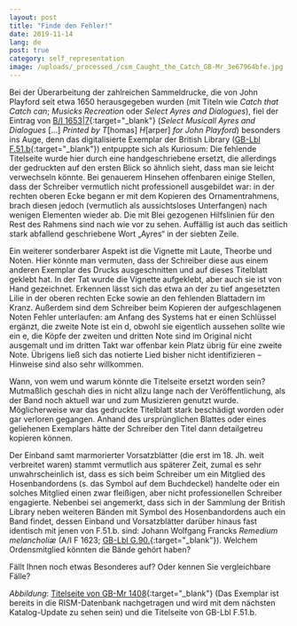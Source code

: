 ```yaml
---
layout: post
title: "Finde den Fehler!"
date: 2019-11-14
lang: de
post: true
category: self_representation
image: /uploads/_processed_/csm_Caught_the_Catch_GB-Mr_3e67964bfe.jpg
---
```



Bei der Überarbeitung der zahlreichen Sammeldrucke, die von John Playford seit etwa 1650 herausgegeben wurden (mit Titeln wie _Catch that Catch can_; _Musicks Recreation_ oder _Select Ayres and Dialogues_), fiel der Eintrag von [B/I 1653|7](https://opac.rism.info/search?id=993121829&View=rism){:target="_blank"} (_Select Musicall Ayres and Dialogues_ […] _Printed by T_[homas] _H_[arper] _for John Playford_) besonders ins Auge, denn das digitalisierte Exemplar der British Library ([GB-Lbl F.51.b](http://access.bl.uk/item/viewer/ark:/81055/vdc_100049643519.0x000001){:target="_blank"}) entpuppte sich als Kuriosum: Die fehlende Titelseite wurde hier durch eine handgeschriebene ersetzt, die allerdings der gedruckten auf den ersten Blick so ähnlich sieht, dass man sie leicht verwechseln könnte. Bei genauerem Hinsehen offenbaren einige Stellen, dass der Schreiber vermutlich nicht professionell ausgebildet war: in der rechten oberen Ecke begann er mit dem Kopieren des Ornamentrahmens, brach diesen jedoch (vermutlich als aussichtsloses Unterfangen) nach wenigen Elementen wieder ab. Die mit Blei gezogenen Hilfslinien für den Rest des Rahmens sind nach wie vor zu sehen. Auffällig ist auch das seitlich stark abfallend geschriebene Wort „Ayres“ in der siebten Zeile.

Ein weiterer sonderbarer Aspekt ist die Vignette mit Laute, Theorbe und Noten. Hier könnte man vermuten, dass der Schreiber diese aus einem anderen Exemplar des Drucks ausgeschnitten und auf dieses Titelblatt geklebt hat. In der Tat wurde die Vignette aufgeklebt, aber auch sie ist von Hand gezeichnet. Erkennen lässt sich das etwa an der zu tief angesetzten Lilie in der oberen rechten Ecke sowie an den fehlenden Blattadern im Kranz. Außerdem sind dem Schreiber beim Kopieren der aufgeschlagenen Noten Fehler unterlaufen: am Anfang des Systems hat er einen Schlüssel ergänzt, die zweite Note ist ein d, obwohl sie eigentlich aussehen sollte wie ein e, die Köpfe der zweiten und dritten Note sind im Original nicht ausgemalt und im dritten Takt war offenbar kein Platz übrig für eine zweite Note. Übrigens ließ sich das notierte Lied bisher nicht identifizieren – Hinweise sind also sehr willkommen.

Wann, von wem und warum könnte die Titelseite ersetzt worden sein? Mutmaßlich geschah dies in nicht allzu lange nach der Veröffentlichung, als der Band noch aktuell war und zum Musizieren genutzt wurde. Möglicherweise war das gedruckte Titelblatt stark beschädigt worden oder gar verloren gegangen. Anhand des ursprünglichen Blattes oder eines geliehenen Exemplars hätte der Schreiber den Titel dann detailgetreu kopieren können.

Der Einband samt marmorierter Vorsatzblätter (die erst im 18. Jh. weit verbreitet waren) stammt vermutlich aus späterer Zeit, zumal es sehr unwahrscheinlich ist, dass es sich beim Schreiber um ein Mitglied des Hosenbandordens (s. das Symbol auf dem Buchdeckel) handelte oder ein solches Mitglied einen zwar fleißigen, aber nicht professionellen Schreiber engagierte. Nebenbei sei angemerkt, dass sich in der Sammlung der British Library neben weiteren Bänden mit Symbol des Hosenbandordens auch ein Band findet, dessen Einband und Vorsatzblätter darüber hinaus fast identisch mit jenen von F.51.b. sind: Johann Wolfgang Francks _Remedium melancholiæ_ (A/I F 1623; [GB-Lbl G.90.](http://access.bl.uk/item/viewer/ark:/81055/vdc_100052034728.0x000001){:target="_blank"}). Welchem Ordensmitglied könnten die Bände gehört haben?

Fällt Ihnen noch etwas Besonderes auf? Oder kennen Sie vergleichbare Fälle?

_Abbildung_: [Titelseite von GB-Mr 1408](https://luna.manchester.ac.uk/luna/servlet/s/2wp4oj){:target="_blank"} (Das Exemplar ist bereits in die RISM-Datenbank nachgetragen und wird mit dem nächsten Katalog-Update zu sehen sein) und die Titelseite von GB-Lbl F.51.b.



<script type="text/javascript">var switchTo5x=true;</script><script type="text/javascript" src="http://w.sharethis.com/button/buttons.js"></script><script type="text/javascript">stLight.options({publisher: "9b601438-1ce1-49d8-bfd7-9cff5df54c17", doNotHash: false, doNotCopy: false, hashAddressBar: false});</script>